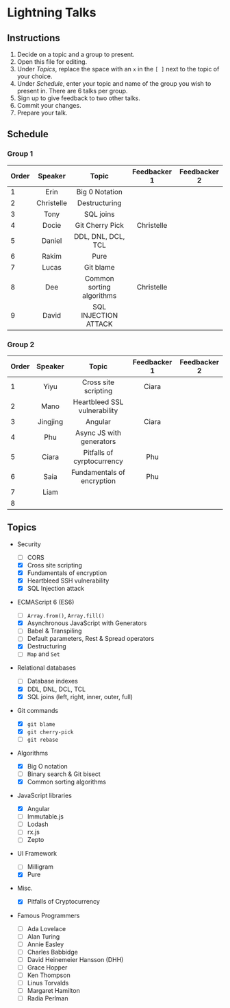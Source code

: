 # Lightning Talks

## Instructions

1. Decide on a topic and a group to present.
1. Open this file for editing.
1. Under _Topics_, replace the space with an `x` in the `[ ]` next to the topic of your choice.
1. Under _Schedule_, enter your topic and name of the group you wish to present in. There are 6 talks per group.
1. Sign up to give feedback to two other talks.
1. Commit your changes.
1. Prepare your talk.

## Schedule

### Group 1

| Order |  Speaker   |       Topic             | Feedbacker 1 | Feedbacker 2 |
| ----- | :--------: |  :---------------------:| :----------: | :----------: |
| 1     |    Erin    |   Big 0 Notation        |              |              |
| 2     | Christelle |   Destructuring         |              |              |
| 3     |    Tony    |     SQL joins           |              |              |
| 4     |   Docie    |  Git Cherry Pick        |  Christelle  |              |
| 5     |   Daniel   | DDL, DNL, DCL, TCL      |              |              |
| 6     |   Rakim    |        Pure             |              |              |
| 7     |   Lucas    |     Git blame           |              |              |
| 8     |    Dee     |Common sorting algorithms|  Christelle  |              |
| 9     |   David    |SQL INJECTION ATTACK     |              |              |

### Group 2

| Order | Speaker |           Topic             | Feedbacker 1 | Feedbacker 2 |
| ----- | :-----: |  :---------------------:    | :----------: | :----------: |
| 1     |  Yiyu   |   Cross site scripting      |      Ciara   |              |
| 2     |  Mano   | Heartbleed SSL vulnerability|              |              |
| 3     |Jingjing |           Angular           |    Ciara     |              |
| 4     |  Phu    | Async JS with generators    |              |              |
| 5     |    Ciara|  Pitfalls of cyrptocurrency |         Phu  |              |
| 6     | Saia    | Fundamentals of encryption  |         Phu  |              |
| 7     | Liam    |                             |              |              |
| 8     |         |                             |              |              |

## Topics

- Security

  - [ ] CORS
  - [x] Cross site scripting
  - [x] Fundamentals of encryption
  - [x] Heartbleed SSH vulnerability
  - [x] SQL Injection attack

- ECMAScript 6 (ES6)

  - [ ] `Array.from()`, `Array.fill()`
  - [x] Asynchronous JavaScript with Generators
  - [ ] Babel & Transpiling
  - [ ] Default parameters, Rest & Spread operators
  - [x] Destructuring
  - [ ] `Map` and `Set`

- Relational databases

  - [ ] Database indexes
  - [x] DDL, DNL, DCL, TCL
  - [x] SQL joins (left, right, inner, outer, full)

- Git commands

  - [x] `git blame`
  - [x] `git cherry-pick`
  - [ ] `git rebase`

- Algorithms

  - [x] Big O notation
  - [ ] Binary search & Git bisect
  - [x] Common sorting algorithms

- JavaScript libraries

  - [x] Angular
  - [ ] Immutable.js
  - [ ] Lodash
  - [ ] rx.js
  - [ ] Zepto

- UI Framework

  - [ ] Milligram
  - [x] Pure

- Misc.

  - [x] Pitfalls of Cryptocurrency

- Famous Programmers

  - [ ] Ada Lovelace
  - [ ] Alan Turing
  - [ ] Annie Easley
  - [ ] Charles Babbidge
  - [ ] David Heinemeier Hansson (DHH)
  - [ ] Grace Hopper
  - [ ] Ken Thompson
  - [ ] Linus Torvalds
  - [ ] Margaret Hamilton
  - [ ] Radia Perlman
